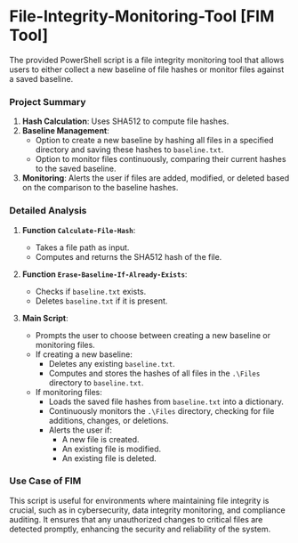 # File-Integrity-Monitoring-Tool [FIM Tool]

The provided PowerShell script is a file integrity monitoring tool that allows users to either collect a new baseline of file hashes or monitor files against a saved baseline. 

### Project Summary

1. **Hash Calculation**: Uses SHA512 to compute file hashes.
2. **Baseline Management**:
   - Option to create a new baseline by hashing all files in a specified directory and saving these hashes to `baseline.txt`.
   - Option to monitor files continuously, comparing their current hashes to the saved baseline.
3. **Monitoring**: Alerts the user if files are added, modified, or deleted based on the comparison to the baseline hashes.

### Detailed Analysis

1. **Function `Calculate-File-Hash`**:
   - Takes a file path as input.
   - Computes and returns the SHA512 hash of the file.

2. **Function `Erase-Baseline-If-Already-Exists`**:
   - Checks if `baseline.txt` exists.
   - Deletes `baseline.txt` if it is present.

3. **Main Script**:
   - Prompts the user to choose between creating a new baseline or monitoring files.
   - If creating a new baseline:
     - Deletes any existing `baseline.txt`.
     - Computes and stores the hashes of all files in the `.\Files` directory to `baseline.txt`.
   - If monitoring files:
     - Loads the saved file hashes from `baseline.txt` into a dictionary.
     - Continuously monitors the `.\Files` directory, checking for file additions, changes, or deletions.
     - Alerts the user if:
       - A new file is created.
       - An existing file is modified.
       - An existing file is deleted.

### Use Case of FIM

This script is useful for environments where maintaining file integrity is crucial, such as in cybersecurity, data integrity monitoring, and compliance auditing. It ensures that any unauthorized changes to critical files are detected promptly, enhancing the security and reliability of the system.
